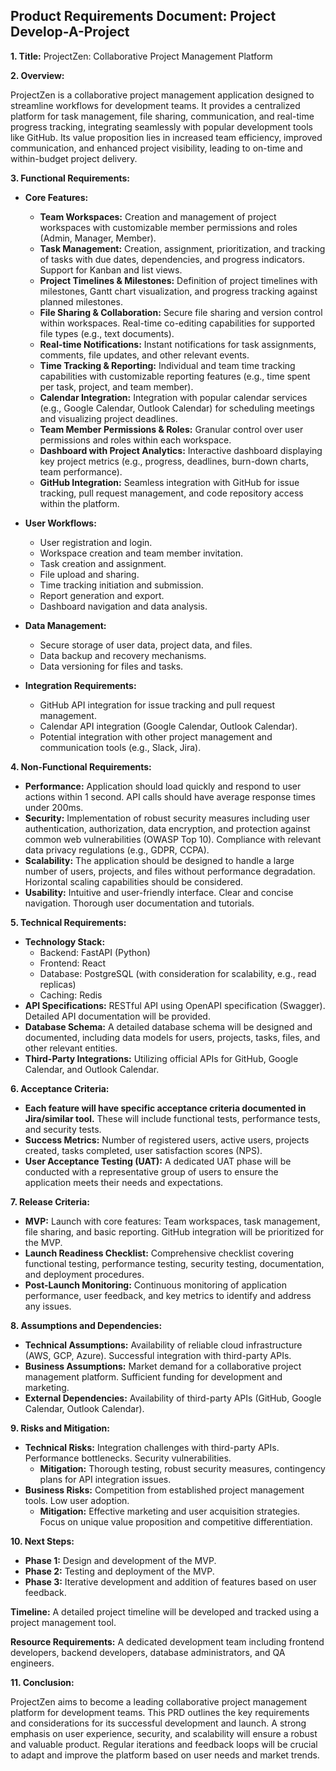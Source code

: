 ## Product Requirements Document: Project Develop-A-Project

**1. Title:**  ProjectZen: Collaborative Project Management Platform

**2. Overview:**

ProjectZen is a collaborative project management application designed to streamline workflows for development teams. It provides a centralized platform for task management, file sharing, communication, and real-time progress tracking, integrating seamlessly with popular development tools like GitHub.  Its value proposition lies in increased team efficiency, improved communication, and enhanced project visibility, leading to on-time and within-budget project delivery.

**3. Functional Requirements:**

* **Core Features:**
    * **Team Workspaces:** Creation and management of project workspaces with customizable member permissions and roles (Admin, Manager, Member).
    * **Task Management:** Creation, assignment, prioritization, and tracking of tasks with due dates, dependencies, and progress indicators.  Support for Kanban and list views.
    * **Project Timelines & Milestones:** Definition of project timelines with milestones, Gantt chart visualization, and progress tracking against planned milestones.
    * **File Sharing & Collaboration:** Secure file sharing and version control within workspaces.  Real-time co-editing capabilities for supported file types (e.g., text documents).
    * **Real-time Notifications:** Instant notifications for task assignments, comments, file updates, and other relevant events.
    * **Time Tracking & Reporting:** Individual and team time tracking capabilities with customizable reporting features (e.g., time spent per task, project, and team member).
    * **Calendar Integration:** Integration with popular calendar services (e.g., Google Calendar, Outlook Calendar) for scheduling meetings and visualizing project deadlines.
    * **Team Member Permissions & Roles:** Granular control over user permissions and roles within each workspace.
    * **Dashboard with Project Analytics:**  Interactive dashboard displaying key project metrics (e.g., progress, deadlines, burn-down charts, team performance).
    * **GitHub Integration:**  Seamless integration with GitHub for issue tracking, pull request management, and code repository access within the platform.

* **User Workflows:**
    * User registration and login.
    * Workspace creation and team member invitation.
    * Task creation and assignment.
    * File upload and sharing.
    * Time tracking initiation and submission.
    * Report generation and export.
    * Dashboard navigation and data analysis.

* **Data Management:**
    * Secure storage of user data, project data, and files.
    * Data backup and recovery mechanisms.
    * Data versioning for files and tasks.

* **Integration Requirements:**
    * GitHub API integration for issue tracking and pull request management.
    * Calendar API integration (Google Calendar, Outlook Calendar).
    * Potential integration with other project management and communication tools (e.g., Slack, Jira).

**4. Non-Functional Requirements:**

* **Performance:**  Application should load quickly and respond to user actions within 1 second.  API calls should have average response times under 200ms.
* **Security:**  Implementation of robust security measures including user authentication, authorization, data encryption, and protection against common web vulnerabilities (OWASP Top 10).  Compliance with relevant data privacy regulations (e.g., GDPR, CCPA).
* **Scalability:**  The application should be designed to handle a large number of users, projects, and files without performance degradation.  Horizontal scaling capabilities should be considered.
* **Usability:**  Intuitive and user-friendly interface.  Clear and concise navigation.  Thorough user documentation and tutorials.

**5. Technical Requirements:**

* **Technology Stack:**
    * Backend: FastAPI (Python)
    * Frontend: React
    * Database: PostgreSQL (with consideration for scalability, e.g., read replicas)
    * Caching: Redis
* **API Specifications:**  RESTful API using OpenAPI specification (Swagger).  Detailed API documentation will be provided.
* **Database Schema:**  A detailed database schema will be designed and documented, including data models for users, projects, tasks, files, and other relevant entities.
* **Third-Party Integrations:**  Utilizing official APIs for GitHub, Google Calendar, and Outlook Calendar.


**6. Acceptance Criteria:**

* **Each feature will have specific acceptance criteria documented in Jira/similar tool.**  These will include functional tests, performance tests, and security tests.
* **Success Metrics:**  Number of registered users, active users, projects created, tasks completed, user satisfaction scores (NPS).
* **User Acceptance Testing (UAT):**  A dedicated UAT phase will be conducted with a representative group of users to ensure the application meets their needs and expectations.

**7. Release Criteria:**

* **MVP:**  Launch with core features: Team workspaces, task management, file sharing, and basic reporting.  GitHub integration will be prioritized for the MVP.
* **Launch Readiness Checklist:**  Comprehensive checklist covering functional testing, performance testing, security testing, documentation, and deployment procedures.
* **Post-Launch Monitoring:**  Continuous monitoring of application performance, user feedback, and key metrics to identify and address any issues.

**8. Assumptions and Dependencies:**

* **Technical Assumptions:**  Availability of reliable cloud infrastructure (AWS, GCP, Azure).  Successful integration with third-party APIs.
* **Business Assumptions:**  Market demand for a collaborative project management platform.  Sufficient funding for development and marketing.
* **External Dependencies:**  Availability of third-party APIs (GitHub, Google Calendar, Outlook Calendar).

**9. Risks and Mitigation:**

* **Technical Risks:**  Integration challenges with third-party APIs.  Performance bottlenecks.  Security vulnerabilities.
    * **Mitigation:**  Thorough testing, robust security measures, contingency plans for API integration issues.
* **Business Risks:**  Competition from established project management tools.  Low user adoption.
    * **Mitigation:**  Effective marketing and user acquisition strategies.  Focus on unique value proposition and competitive differentiation.


**10. Next Steps:**

* **Phase 1:**  Design and development of the MVP.
* **Phase 2:**  Testing and deployment of the MVP.
* **Phase 3:**  Iterative development and addition of features based on user feedback.

**Timeline:**  A detailed project timeline will be developed and tracked using a project management tool.

**Resource Requirements:**  A dedicated development team including frontend developers, backend developers, database administrators, and QA engineers.


**11. Conclusion:**

ProjectZen aims to become a leading collaborative project management platform for development teams. This PRD outlines the key requirements and considerations for its successful development and launch.  A strong emphasis on user experience, security, and scalability will ensure a robust and valuable product.  Regular iterations and feedback loops will be crucial to adapt and improve the platform based on user needs and market trends.
